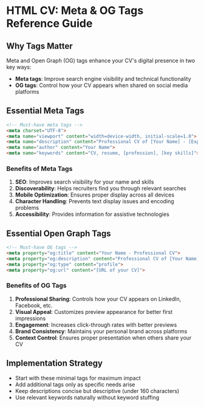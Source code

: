 # HTML CV: Meta & OG Tags Reference Guide

## Why Tags Matter

Meta and Open Graph (OG) tags enhance your CV's digital presence in two key ways:

- **Meta tags**: Improve search engine visibility and technical functionality
- **OG tags**: Control how your CV appears when shared on social media platforms

## Essential Meta Tags

```html
<!-- Must-have meta tags -->
<meta charset="UTF-8">                                                          <!-- Character encoding -->
<meta name="viewport" content="width=device-width, initial-scale=1.0">          <!-- Mobile responsiveness -->
<meta name="description" content="Professional CV of [Your Name] - [Expertise]"> <!-- Search description -->
<meta name="author" content="Your Name">                                        <!-- Authorship -->
<meta name="keywords" content="CV, resume, [profession], [key skills]">         <!-- Search keywords -->
```

### Benefits of Meta Tags

1. **SEO**: Improves search visibility for your name and skills
2. **Discoverability**: Helps recruiters find you through relevant searches
3. **Mobile Optimization**: Ensures proper display across all devices
4. **Character Handling**: Prevents text display issues and encoding problems
5. **Accessibility**: Provides information for assistive technologies

## Essential Open Graph Tags

```html
<!-- Must-have OG tags -->
<meta property="og:title" content="Your Name - Professional CV">               <!-- Share title -->
<meta property="og:description" content="Professional CV of [Your Name]">      <!-- Share description -->
<meta property="og:type" content="profile">                                    <!-- Content type -->
<meta property="og:url" content="[URL of your CV]">                            <!-- Source URL -->
```

### Benefits of OG Tags

1. **Professional Sharing**: Controls how your CV appears on LinkedIn, Facebook, etc.
2. **Visual Appeal**: Customizes preview appearance for better first impressions
3. **Engagement**: Increases click-through rates with better previews
4. **Brand Consistency**: Maintains your personal brand across platforms
5. **Context Control**: Ensures proper presentation when others share your CV

## Implementation Strategy

- Start with these minimal tags for maximum impact
- Add additional tags only as specific needs arise
- Keep descriptions concise but descriptive (under 160 characters)
- Use relevant keywords naturally without keyword stuffing